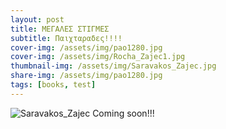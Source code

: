 ```yaml
---
layout: post
title: ΜΕΓΑΛΕΣ ΣΤΙΓΜΕΣ
subtitle: Παιχταραδες!!!!
cover-img: /assets/img/pao1280.jpg
cover-img: /assets/img/Rocha_Zajec1.jpg
thumbnail-img: /assets/img/Saravakos_Zajec.jpg
share-img: /assets/img/pao1280.jpg
tags: [books, test]
---
```


![Saravakos_Zajec](https://user-images.githubusercontent.com/90224779/133851598-e3f32372-48a9-4484-90f8-5712bd91edbc.jpg)
Coming soon!!!
